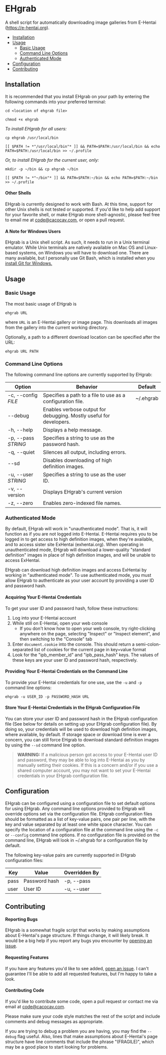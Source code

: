 # EHgrab

A shell script for automatically downloading image galleries from E-Hentai (https://e-hentai.org).

- [Installation](#installation)
- [Usage](#usage)
  - [Basic Usage](#basic-usage)
  - [Command Line Options](#command-line-options)
  - [Authenticated Mode](#authenticated-mode)
- [Configuration](#configuration)
- [Contributing](#contributing)

## Installation
It is recommended that you install EHgrab on your path by entering the following commands into your preferred terminal:

`cd <location of ehgrab file>`

`chmod +x ehgrab`

*To install EHgrab for all users:*

`cp ehgrab /usr/local/bin`

`[[ $PATH != *"/usr/local/bin"* ]] && PATH=$PATH:/usr/local/bin && echo PATH=$PATH:/usr/local/bin >> ~/.profile`

*Or, to install EHgrab for the current user, only:*

`mkdir -p ~/bin && cp ehgrab ~/bin`

`[[ $PATH != *"~/bin"* ]] && PATH=$PATH:~/bin && echo PATH=$PATH:~/bin >> ~/.profile`

#### Other Shells
EHgrab is currently designed to work with Bash. At this time, support for other Unix shells is not tested or supported. If you'd like to help add support for your favorite shell, or make EHgrab more shell-agnostic, please feel free to email me at code@cacocav.com, or open a pull request.

#### A Note for Windows Users
EHgrab is a Unix shell script. As such, it needs to run in a Unix terminal emulator. While Unix terminals are natively available on Mac OS and Linux-based systems, on Windows you will have to download one. There are many available, but I personally use Git Bash, which is installed when you [install Git for Windows.](https://git-scm.com/download/)

## Usage

### Basic Usage
The most basic usage of EHgrab is

`ehgrab URL`

where `URL` is an E-Hentai gallery or image page. This downloads all images from the gallery into the current working directory.

Optionally, a path to a different download location can be specified after the URL:

`ehgrab URL PATH`

### Command Line Options
The following command line options are currently supported by EHgrab:

|        Option       |                               Behavior                              |  Default  |
|---------------------|---------------------------------------------------------------------|-----------|
| -c, --config *FILE* | Specifies a path to a file to use as a configuration file.          | ~/.ehgrab |
| --debug             | Enables verbose output for debugging. Mostly useful for developers. |           |
| -h, --help          | Displays a help message.                                            |           |
| -p, --pass *STRING* | Specifies a string to use as the password hash.                     |           |
| -q, --quiet         | Silences all output, including errors.                              |           |
| --sd                | Disables downloading of high definition images.                     |           |
| -u, --user *STRING* | Specifies a string to use as the user ID.                           |           |
| -v, --version       | Displays EHgrab's current version                                   |           |
| -z, --zero          | Enables zero-indexed file names.                                    |           |

### Authenticated Mode
By default, EHgrab will work in "unauthenticated mode". That is, it will function as if you are not logged into E-Hentai. E-Hentai requires you to be logged in to get access to high definition images, when they're available, and to access sister site ExHentai (exhentai.org). When operating in unauthenticated mode, EHgrab will download a lower-quality "standard definition" images in place of high definition images, and will be unable to access ExHentai.

EHgrab can download high definition images and access ExHentai by working in "authenticated mode". To use authenticated mode, you must allow EHgrab to authenticate as your user account by providing a user ID and password hash.

#### Acquiring Your E-Hentai Credentials
To get your user ID and password hash, follow these instructions:
1. Log into your E-Hentai account
2. While still on E-Hentai, open your web console
    - If you don't know how to open your web console, try right-clicking anywhere on the page, selecting "Inspect" or "Inspect element", and then switching to the "Console" tab
3. Enter `document.cookie` into the console. This should return a semi-colon-separated list of cookies for the current page in key=value format
4. Look for the "ipb_member_id" and "ipb_pass_hash" keys. The values of these keys are your user ID and password hash, respectively.

#### Providing Your E-Hentai Credentials on the Command Line
To provide your E-Hentai credentials for one use, use the `-u` and `-p` command line options:

`ehgrab -u USER_ID -p PASSWORD_HASH URL`

#### Store Your E-Hentai Credentials in the EHgrab Configuration File
You can store your user ID and password hash in the EHgrab configuration file (See below for details on setting up your EHgrab configuration file). By doing so, your credentials will be used to download high definition images, where available, by default. If storage space or download time is ever a concern, you can still force EHgrab to download standard definition images by using the `--sd` command line option.

> **WARNING:** If a malicious person got access to your E-Hentai user ID and password, they may be able to log into E-Hentai as you by manually setting their cookies. If this is a concern and/or if you use a shared computer account, you may not want to set your E-Hentai credentials in your EHgrab configuration file.

## Configuration

EHgrab can be configured using a configuration file to set default options for using EHgrab. Any command line options provided to EHgrab will override options set via the configuration file. EHgrab configuration files should be formatted as a list of key-value pairs, one pair per line, with the key and value separated by at least one white space character. You can specify the location of a configuration file at the command line using the `-c` or `--config` command line options. If no configuration file is provided on the command line, EHgrab will look in ~/.ehgrab for a configuration file by default.

The following key-value pairs are currently supported in EHgrab configuration files:

| Key  |     Value     | Overridden By |
|------|---------------|---------------|
| pass | Password hash | -p, --pass    |
| user | User ID       | -u, --user    |

## Contributing

#### Reporting Bugs
EHgrab is a somewhat fragile script that works by making assumptions about E-Hentai's page structure. If things change, it will likely break. It would be a big help if you report any bugs you encounter by [opening an issue](https://github.com/cacoethiccavalier/ehgrab/issues/new).

#### Requesting Features
If you have any features you'd like to see added, [open an issue](https://github.com/cacoethiccavalier/ehgrab/issues/new). I can't guarantee I'll be able to add all requested features, but I'm happy to take a look.

#### Contributing Code
If you'd like to contribute some code, open a pull request or contact me via email at code@cacocav.com.

Please make sure your code style matches the rest of the script and include comments and debug messages as appropriate.

If you are trying to debug a problem you are having, you may find the `--debug` flag useful. Also, lines that make assumptions about E-Hentai's page structure have line comments that include the phrase "(FRAGILE)", which may be a good place to start looking for problems.
